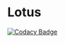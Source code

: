 # Lotus

[![Codacy Badge](https://api.codacy.com/project/badge/Grade/dab0deb9bbe1463a8c5ef52c1f55a03a)](https://www.codacy.com/app/marcosvidolin/lotus?utm_source=github.com&amp;utm_medium=referral&amp;utm_content=ciandt-dev/lotus&amp;utm_campaign=Badge_Grade)
